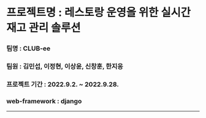 # 프로젝트명 : 레스토랑 운영을 위한 실시간 재고 관리 솔루션
### 팀명 : CLUB-ee
### 팀원 : 김민섭, 이정현, 이상윤, 신창훈, 한지웅
### 프로젝트 기간 : 2022.9.2. ~ 2022.9.28.
### web-framework : django
---